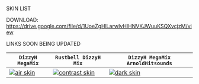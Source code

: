 SKIN LIST

DOWNLOAD: https://drive.google.com/file/d/1UoeZgHlLarwIvHIHNVKJWuuKSQXvcjzM/view

LINKS SOON BEING UPDATED


| `DizzyH MegaMix` | `Rustbell DizzyH Mix` | `DizzyH MegaMix ArnoldHitsounds` |
| --- | --- | --- |
| [![air skin](https://osu.ppy.sh/ss/14419998/fd14)](https://drive.google.com/file/d/1UoeZgHlLarwIvHIHNVKJWuuKSQXvcjzM/view) | [![contrast skin](https://osu.ppy.sh/ss/14419993/96be)](https://drive.google.com/file/d/1UoeZgHlLarwIvHIHNVKJWuuKSQXvcjzM/view) | [![dark skin](https://osu.ppy.sh/ss/14419998/fd14)](https://drive.google.com/file/d/1UoeZgHlLarwIvHIHNVKJWuuKSQXvcjzM/view) |

